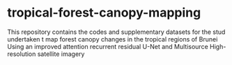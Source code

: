 # tropical-forest-canopy-mapping
This repository contains the codes and supplementary datasets for the stud undertaken t map forest canopy changes in the tropical regions of Brunei Using an improved attention recurrent residual U-Net and Multisource High-resolution satellite imagery
